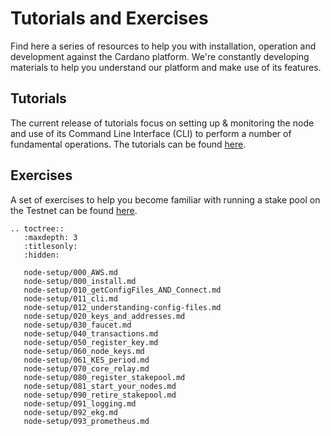 # Tutorials and Exercises

Find here a series of resources to help you with installation, operation and development against the Cardano platform. We're constantly developing materials to help you understand our platform and make use of its features. 

## Tutorials

The current release of tutorials focus on setting up & monitoring the node and use of its Command Line Interface (CLI) to perform a number of fundamental operations. The tutorials can be found [here](node-setup/).  

## Exercises

A set of exercises to help you become familiar with running a stake pool on the Testnet can be found [here](Shelley-testnet/).

```eval_rst
.. toctree::
   :maxdepth: 3
   :titlesonly:
   :hidden:

   node-setup/000_AWS.md
   node-setup/000_install.md
   node-setup/010_getConfigFiles_AND_Connect.md
   node-setup/011_cli.md
   node-setup/012_understanding-config-files.md
   node-setup/020_keys_and_addresses.md
   node-setup/030_faucet.md
   node-setup/040_transactions.md
   node-setup/050_register_key.md
   node-setup/060_node_keys.md
   node-setup/061_KES_period.md
   node-setup/070_core_relay.md
   node-setup/080_register_stakepool.md
   node-setup/081_start_your_nodes.md
   node-setup/090_retire_stakepool.md
   node-setup/091_logging.md
   node-setup/092_ekg.md
   node-setup/093_prometheus.md
```
